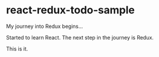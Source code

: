 # react-redux-todo-sample
My journey into Redux begins...

Started to learn React. The next step in the journey is Redux.

This is it.
